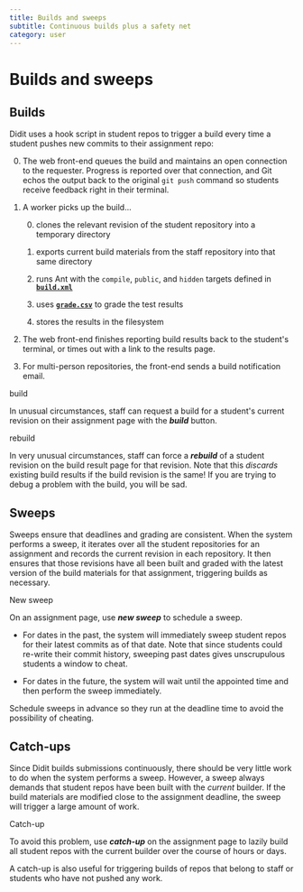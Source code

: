 ```yaml
---
title: Builds and sweeps
subtitle: Continuous builds plus a safety net
category: user
---
```


# Builds and sweeps

## Builds

Didit uses a hook script in student repos to trigger a build every time a student pushes new commits to their assignment repo:

0.  The web front-end queues the build and maintains an open connection to the requester.
    Progress is reported over that connection, and Git echos the output back to the original `git push` command so students receive feedback right in their terminal.

0.  A worker picks up the build...

    0. clones the relevant revision of the student repository into a temporary directory
    
    0. exports current build materials from the staff repository into that same directory
    
    0. runs Ant with the `compile`, `public`, and `hidden` targets defined in [**`build.xml`**][build configuration]
    
    0. uses [**`grade.csv`**][grade assignment] to grade the test results
    
    0. stores the results in the filesystem

0.  The web front-end finishes reporting build results back to the student's terminal, or times out with a link to the results page.

0.  For multi-person repositories, the front-end sends a build notification email.

<div class="thumbnail pull-right">
<a class="btn btn-xs btn-default">build</a>
</div>

In unusual circumstances, staff can request a build for a student's current revision on their assignment page with the ***build*** button.

<div class="thumbnail pull-right">
<a class="btn btn-xs btn-default">rebuild</a>
</div>

In very unusual circumstances, staff can force a ***rebuild*** of a student revision on the build result page for that revision.
Note that this *discards* existing build results if the build revision is the same!
If you are trying to debug a problem with the build, you will be sad.

[build configuration]: build-config.html
[grade assignment]: grade-assignment.html

## Sweeps

Sweeps ensure that deadlines and grading are consistent.
When the system performs a sweep, it iterates over all the student repositories for an assignment and records the current revision in each repository.
It then ensures that those revisions have all been built and graded with the latest version of the build materials for that assignment, triggering builds as necessary.

<div class="thumbnail pull-right">
<a class="btn btn-sm btn-info">New sweep</a>
</div>

On an assignment page, use ***new sweep*** to schedule a sweep.

+ For dates in the past, the system will immediately sweep student repos for their latest commits as of that date.
  Note that since students could re-write their commit history, sweeping past dates gives unscrupulous students a window to cheat.

+ For dates in the future, the system will wait until the appointed time and then perform the sweep immediately.
  
Schedule sweeps in advance so they run at the deadline time to avoid the possibility of cheating.

## Catch-ups

Since Didit builds submissions continuously, there should be very little work to do when the system performs a sweep.
However, a sweep always demands that student repos have been built with the *current* builder.
If the build materials are modified close to the assignment deadline, the sweep will trigger a large amount of work.

<div class="thumbnail pull-right">
<a class="btn btn-sm btn-default">Catch-up</a>
</div>

To avoid this problem, use ***catch-up*** on the assignment page to lazily build all student repos with the current builder over the course of hours or days.

A catch-up is also useful for triggering builds of repos that belong to staff or students who have not pushed any work.
